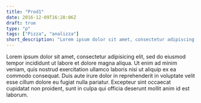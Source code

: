 ```yaml
---
title: "Prod1"
date: 2016-12-09T16:28:06Z
draft: true
type: "p"
tags: ["Pizza", "analizza"]
short_description: "Lorem ipsum dolor sit amet, consectetur adipiscing elit, sed do eiusmod tempor incididunt ut labore et dolore magna aliqua."
---
```


Lorem ipsum dolor sit amet, consectetur adipisicing elit, sed do eiusmod
tempor incididunt ut labore et dolore magna aliqua. Ut enim ad minim veniam,
quis nostrud exercitation ullamco laboris nisi ut aliquip ex ea commodo
consequat. Duis aute irure dolor in reprehenderit in voluptate velit esse
cillum dolore eu fugiat nulla pariatur. Excepteur sint occaecat cupidatat non
proident, sunt in culpa qui officia deserunt mollit anim id est laborum.